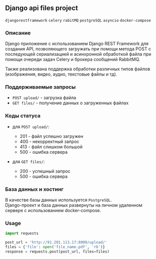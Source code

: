 ## Django api files project

`djangorestframework` `celery` `rabitMQ` `postgreSQL` `asyncio` `docker-compose`

### Описание

Django приложение с использованием Django REST Framework для создания API,
позволяющего загружать при помощи метода POST c последующей сериализацией и асинхронной
обработкой файла при помощи очереди задач Celery и брокера сообщений RabbitMQ.

Также реализована поддержка обработки различных типов файлов (изображения, видео, аудио, текстовые файлы и тд).

### Поддерживаемые запросы

- `POST upload/` - загрузка файла
- `GET files/` - получение данных о загруженных файлах

### Коды статуса

- для `POST upload/`:
    - 201 - файл успешно загружен
    - 400 - некорректный запрос
    - 413 - файл слишком большой
    - 500 - ошибка сервера


- для `GET files/`:
    - 200 - успешный запрос
    - 500 - ошибка сервера


### База данных и хостинг
В качестве базы данных используется `PostgreSQL`.\
Django-проект и база данных развернуты на личном
удаленном сервере с использованием docker-compose.


### Usage

```python
import requests

post_url = 'http://91.201.113.17:8000/upload/'
files = {'file': open('file_name.pdf', 'rb')}
response = requests.post(post_url, files=files)
```